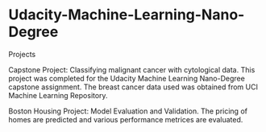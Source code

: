 # Udacity-Machine-Learning-Nano-Degree
Projects

Capstone Project: Classifying malignant cancer with cytological data. This project was completed for the Udacity Machine Learning Nano-Degree capstone assignment. The breast cancer data used was obtained from UCI Machine Learning Repository.

Boston Housing Project: Model Evaluation and Validation. The pricing of homes are predicted and various performance metrices are evaluated.
